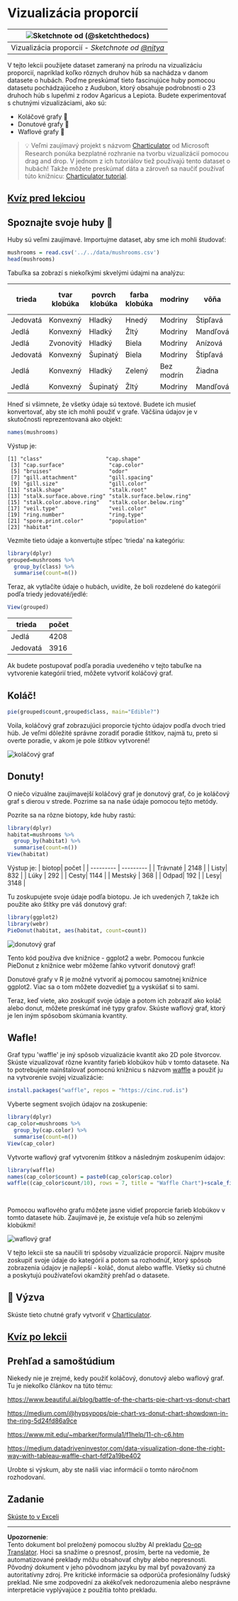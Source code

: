 <!--
CO_OP_TRANSLATOR_METADATA:
{
  "original_hash": "47028abaaafa2bcb1079702d20569066",
  "translation_date": "2025-08-26T17:20:18+00:00",
  "source_file": "3-Data-Visualization/R/11-visualization-proportions/README.md",
  "language_code": "sk"
}
-->
# Vizualizácia proporcií

|![ Sketchnote od [(@sketchthedocs)](https://sketchthedocs.dev) ](../../../sketchnotes/11-Visualizing-Proportions.png)|
|:---:|
|Vizualizácia proporcií - _Sketchnote od [@nitya](https://twitter.com/nitya)_ |

V tejto lekcii použijete dataset zameraný na prírodu na vizualizáciu proporcií, napríklad koľko rôznych druhov húb sa nachádza v danom datasete o hubách. Poďme preskúmať tieto fascinujúce huby pomocou datasetu pochádzajúceho z Audubon, ktorý obsahuje podrobnosti o 23 druhoch húb s lupeňmi z rodov Agaricus a Lepiota. Budete experimentovať s chutnými vizualizáciami, ako sú:

- Koláčové grafy 🥧
- Donutové grafy 🍩
- Waflové grafy 🧇

> 💡 Veľmi zaujímavý projekt s názvom [Charticulator](https://charticulator.com) od Microsoft Research ponúka bezplatné rozhranie na tvorbu vizualizácií pomocou drag and drop. V jednom z ich tutoriálov tiež používajú tento dataset o hubách! Takže môžete preskúmať dáta a zároveň sa naučiť používať túto knižnicu: [Charticulator tutorial](https://charticulator.com/tutorials/tutorial4.html).

## [Kvíz pred lekciou](https://purple-hill-04aebfb03.1.azurestaticapps.net/quiz/20)

## Spoznajte svoje huby 🍄

Huby sú veľmi zaujímavé. Importujme dataset, aby sme ich mohli študovať:

```r
mushrooms = read.csv('../../data/mushrooms.csv')
head(mushrooms)
```
Tabuľka sa zobrazí s niekoľkými skvelými údajmi na analýzu:


| trieda     | tvar klobúka | povrch klobúka | farba klobúka | modriny | vôňa    | pripojenie lupeňov | rozostup lupeňov | veľkosť lupeňov | farba lupeňov | tvar hlúbika | koreň hlúbika | povrch nad prsteňom | povrch pod prsteňom | farba nad prsteňom | farba pod prsteňom | typ závoja | farba závoja | počet prsteňov | typ prsteňa | farba výtrusov | populácia | biotop |
| --------- | --------- | ----------- | --------- | ------- | ------- | --------------- | ------------ | --------- | ---------- | ----------- | ---------- | ------------------------ | ------------------------ | ---------------------- | ---------------------- | --------- | ---------- | ----------- | --------- | ----------------- | ---------- | ------- |
| Jedovatá | Konvexný    | Hladký      | Hnedý     | Modriny | Štipľavá | Voľné            | Tesné        | Úzke    | Čierna      | Rozširujúci   | Rovný      | Hladký                   | Hladký                   | Biela                  | Biela                  | Čiastočný   | Biela      | Jeden         | Visutý   | Čierna             | Roztrúsená  | Mestský   |
| Jedlá    | Konvexný    | Hladký      | Žltý    | Modriny | Mandľová  | Voľné            | Tesné        | Široké     | Čierna      | Rozširujúci   | Kyjakovitý       | Hladký                   | Hladký                   | Biela                  | Biela                  | Čiastočný   | Biela      | Jeden         | Visutý   | Hnedá             | Početná   | Trávnaté |
| Jedlá    | Zvonovitý      | Hladký      | Biela     | Modriny | Anízová   | Voľné            | Tesné        | Široké     | Hnedá      | Rozširujúci   | Kyjakovitý       | Hladký                   | Hladký                   | Biela                  | Biela                  | Čiastočný   | Biela      | Jeden         | Visutý   | Hnedá             | Početná   | Lúky |
| Jedovatá | Konvexný    | Šupinatý       | Biela     | Modriny | Štipľavá | Voľné            | Tesné        | Úzke    | Hnedá      | Rozširujúci   | Rovný      | Hladký                   | Hladký                   | Biela                  | Biela                  | Čiastočný   | Biela      | Jeden         | Visutý   | Čierna             | Roztrúsená  | Mestský 
| Jedlá | Konvexný       |Hladký       | Zelený     | Bez modrín| Žiadna   |Voľné            | Preplnené       | Široké     | Čierna      | Zužujúci   | Rovný      |  Hladký | Hladký                    | Biela                 | Biela                  | Čiastočný    | Biela     | Jeden         | Pominuteľný | Hnedá             | Hojná | Trávnaté
|Jedlá  |  Konvexný      | Šupinatý   | Žltý         | Modriny  | Mandľová  | Voľné | Tesné  |   Široké   |   Hnedá  | Rozširujúci   |   Kyjakovitý                      | Hladký                  | Hladký    | Biela                 |  Biela                | Čiastočný      | Biela    |  Jeden  |  Visutý | Čierna   | Početná | Trávnaté
      
Hneď si všimnete, že všetky údaje sú textové. Budete ich musieť konvertovať, aby ste ich mohli použiť v grafe. Väčšina údajov je v skutočnosti reprezentovaná ako objekt:

```r
names(mushrooms)
```

Výstup je:

```output
[1] "class"                    "cap.shape"               
 [3] "cap.surface"              "cap.color"               
 [5] "bruises"                  "odor"                    
 [7] "gill.attachment"          "gill.spacing"            
 [9] "gill.size"                "gill.color"              
[11] "stalk.shape"              "stalk.root"              
[13] "stalk.surface.above.ring" "stalk.surface.below.ring"
[15] "stalk.color.above.ring"   "stalk.color.below.ring"  
[17] "veil.type"                "veil.color"              
[19] "ring.number"              "ring.type"               
[21] "spore.print.color"        "population"              
[23] "habitat"            
```
Vezmite tieto údaje a konvertujte stĺpec 'trieda' na kategóriu:

```r
library(dplyr)
grouped=mushrooms %>%
  group_by(class) %>%
  summarise(count=n())
```


Teraz, ak vytlačíte údaje o hubách, uvidíte, že boli rozdelené do kategórií podľa triedy jedovaté/jedlé:
```r
View(grouped)
```


| trieda | počet |
| --------- | --------- |
| Jedlá | 4208 |
| Jedovatá| 3916 |



Ak budete postupovať podľa poradia uvedeného v tejto tabuľke na vytvorenie kategórií tried, môžete vytvoriť koláčový graf. 

## Koláč!

```r
pie(grouped$count,grouped$class, main="Edible?")
```
Voila, koláčový graf zobrazujúci proporcie týchto údajov podľa dvoch tried húb. Je veľmi dôležité správne zoradiť poradie štítkov, najmä tu, preto si overte poradie, v akom je pole štítkov vytvorené!

![koláčový graf](../../../../../translated_images/pie1-wb.685df063673751f4b0b82127f7a52c7f9a920192f22ae61ad28412ba9ace97bf.sk.png)

## Donuty!

O niečo vizuálne zaujímavejší koláčový graf je donutový graf, čo je koláčový graf s dierou v strede. Pozrime sa na naše údaje pomocou tejto metódy.

Pozrite sa na rôzne biotopy, kde huby rastú:

```r
library(dplyr)
habitat=mushrooms %>%
  group_by(habitat) %>%
  summarise(count=n())
View(habitat)
```
Výstup je:
| biotop| počet |
| --------- | --------- |
| Trávnaté    | 2148 |
| Listy| 832 |
| Lúky    | 292 |
| Cesty| 1144 |
| Mestský    | 368 |
| Odpad| 192 |
| Lesy| 3148 |


Tu zoskupujete svoje údaje podľa biotopu. Je ich uvedených 7, takže ich použite ako štítky pre váš donutový graf:

```r
library(ggplot2)
library(webr)
PieDonut(habitat, aes(habitat, count=count))
```

![donutový graf](../../../../../translated_images/donut-wb.34e6fb275da9d834c2205145e39a3de9b6878191dcdba6f7a9e85f4b520449bc.sk.png)

Tento kód používa dve knižnice - ggplot2 a webr. Pomocou funkcie PieDonut z knižnice webr môžeme ľahko vytvoriť donutový graf!

Donutové grafy v R je možné vytvoriť aj pomocou samotnej knižnice ggplot2. Viac sa o tom môžete dozvedieť [tu](https://www.r-graph-gallery.com/128-ring-or-donut-plot.html) a vyskúšať si to sami.

Teraz, keď viete, ako zoskupiť svoje údaje a potom ich zobraziť ako koláč alebo donut, môžete preskúmať iné typy grafov. Skúste waflový graf, ktorý je len iným spôsobom skúmania kvantity.
## Wafle!

Graf typu 'waffle' je iný spôsob vizualizácie kvantít ako 2D pole štvorcov. Skúste vizualizovať rôzne kvantity farieb klobúkov húb v tomto datasete. Na to potrebujete nainštalovať pomocnú knižnicu s názvom [waffle](https://cran.r-project.org/web/packages/waffle/waffle.pdf) a použiť ju na vytvorenie svojej vizualizácie:

```r
install.packages("waffle", repos = "https://cinc.rud.is")
```

Vyberte segment svojich údajov na zoskupenie:

```r
library(dplyr)
cap_color=mushrooms %>%
  group_by(cap.color) %>%
  summarise(count=n())
View(cap_color)
```

Vytvorte waflový graf vytvorením štítkov a následným zoskupením údajov:

```r
library(waffle)
names(cap_color$count) = paste0(cap_color$cap.color)
waffle((cap_color$count/10), rows = 7, title = "Waffle Chart")+scale_fill_manual(values=c("brown", "#F0DC82", "#D2691E", "green", 
                                                                                     "pink", "purple", "red", "grey", 
                                                                                     "yellow","white"))
```

Pomocou waflového grafu môžete jasne vidieť proporcie farieb klobúkov v tomto datasete húb. Zaujímavé je, že existuje veľa húb so zelenými klobúkmi!

![waflový graf](../../../../../translated_images/waffle.aaa75c5337735a6ef32ace0ffb6506ef49e5aefe870ffd72b1bb080f4843c217.sk.png)

V tejto lekcii ste sa naučili tri spôsoby vizualizácie proporcií. Najprv musíte zoskupiť svoje údaje do kategórií a potom sa rozhodnúť, ktorý spôsob zobrazenia údajov je najlepší - koláč, donut alebo waffle. Všetky sú chutné a poskytujú používateľovi okamžitý prehľad o datasete.

## 🚀 Výzva

Skúste tieto chutné grafy vytvoriť v [Charticulator](https://charticulator.com).
## [Kvíz po lekcii](https://purple-hill-04aebfb03.1.azurestaticapps.net/quiz/21)

## Prehľad a samoštúdium

Niekedy nie je zrejmé, kedy použiť koláčový, donutový alebo waflový graf. Tu je niekoľko článkov na túto tému:

https://www.beautiful.ai/blog/battle-of-the-charts-pie-chart-vs-donut-chart

https://medium.com/@hypsypops/pie-chart-vs-donut-chart-showdown-in-the-ring-5d24fd86a9ce

https://www.mit.edu/~mbarker/formula1/f1help/11-ch-c6.htm

https://medium.datadriveninvestor.com/data-visualization-done-the-right-way-with-tableau-waffle-chart-fdf2a19be402

Urobte si výskum, aby ste našli viac informácií o tomto náročnom rozhodovaní.
## Zadanie

[Skúste to v Exceli](assignment.md)

---

**Upozornenie**:  
Tento dokument bol preložený pomocou služby AI prekladu [Co-op Translator](https://github.com/Azure/co-op-translator). Hoci sa snažíme o presnosť, prosím, berte na vedomie, že automatizované preklady môžu obsahovať chyby alebo nepresnosti. Pôvodný dokument v jeho pôvodnom jazyku by mal byť považovaný za autoritatívny zdroj. Pre kritické informácie sa odporúča profesionálny ľudský preklad. Nie sme zodpovední za akékoľvek nedorozumenia alebo nesprávne interpretácie vyplývajúce z použitia tohto prekladu.